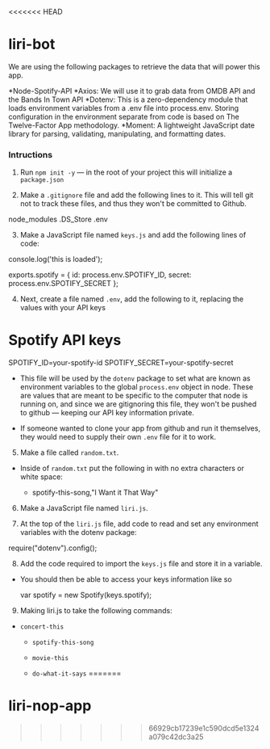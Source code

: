 <<<<<<< HEAD
# liri-bot

We are using the following packages to retrieve the data that will power this app.

*Node-Spotify-API
*Axios: We will use it to grab data from OMDB API and the Bands In Town API
*Dotenv: This is a zero-dependency module that loads environment variables from a .env file into process.env. Storing configuration in the environment separate from code is based on The Twelve-Factor App methodology.
*Moment: A lightweight JavaScript date library for parsing, validating, manipulating, and formatting dates.

### Intructions 

1. Run `npm init -y` &mdash; in the root of your project this will initialize a `package.json`

2. Make a `.gitignore` file and add the following lines to it. This will tell git not to track these files, and thus they won't be committed to Github.

node_modules
.DS_Store
.env

3. Make a JavaScript file named `keys.js` and add the following lines of code:

console.log('this is loaded');

exports.spotify = {
  id: process.env.SPOTIFY_ID,
  secret: process.env.SPOTIFY_SECRET
};

4. Next, create a file named `.env`, add the following to it, replacing the values with your API keys

# Spotify API keys

SPOTIFY_ID=your-spotify-id
SPOTIFY_SECRET=your-spotify-secret

* This file will be used by the `dotenv` package to set what are known as environment variables to the global `process.env` object in node. These are values that are meant to be specific to the computer that node is running on, and since we are gitignoring this file, they won't be pushed to github &mdash; keeping our API key information private.

* If someone wanted to clone your app from github and run it themselves, they would need to supply their own `.env` file for it to work.

5. Make a file called `random.txt`.

* Inside of `random.txt` put the following in with no extra characters or white space:

     * spotify-this-song,"I Want it That Way"

6. Make a JavaScript file named `liri.js`.

7. At the top of the `liri.js` file, add code to read and set any environment variables with the dotenv package:

require("dotenv").config();

8. Add the code required to import the `keys.js` file and store it in a variable.

* You should then be able to access your keys information like so

  var spotify = new Spotify(keys.spotify);

9. Making liri.js to take the following commands:

 * `concert-this`

   * `spotify-this-song`

   * `movie-this`

   * `do-what-it-says`
=======
# liri-nop-app
>>>>>>> 66929cb17239e1c590dcd5e1324a079c42dc3a25
